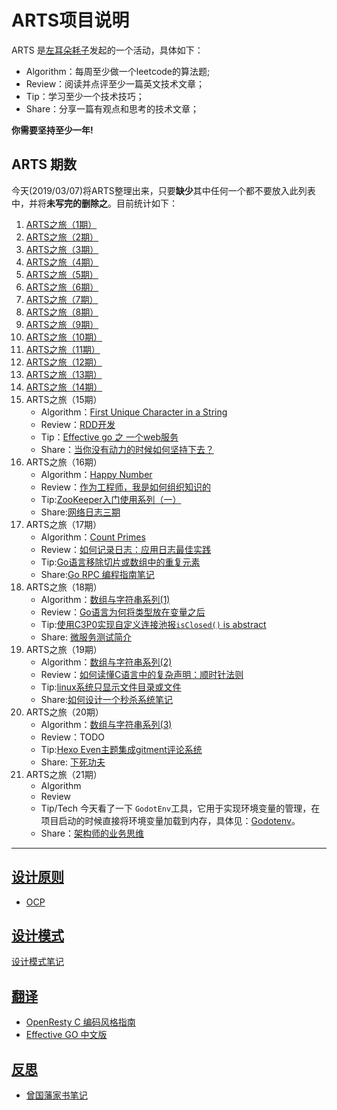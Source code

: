 <link href="markdown.css" rel="stylesheet"></link>

# ARTS项目说明

ARTS 是[左耳朵耗子](https://github.com/haoel)发起的一个活动，具体如下：

- Algorithm：每周至少做一个leetcode的算法题;
- Review：阅读并点评至少一篇英文技术文章；
- Tip：学习至少一个技术技巧；
- Share：分享一篇有观点和思考的技术文章；

**你需要坚持至少一年!**

## ARTS 期数

  今天(2019/03/07)将ARTS整理出来，只要**缺少**其中任何一个都不要放入此列表中，并将**未写完的删除之**。目前统计如下：

1. [ARTS之旅（1期）](https://cloudfeng.github.io/2018/06/23/arts/6m3w-summary/)
2. [ARTS之旅（2期）](https://cloudfeng.github.io/2018/06/29/arts/6m4w-summary/)
3. [ARTS之旅（3期）](https://cloudfeng.github.io/2018/07/07/arts/7m1w-summary/)
4. [ARTS之旅（4期）](https://cloudfeng.github.io/2018/07/07/arts/7m1w-summary/)
5. [ARTS之旅（5期）](https://cloudfeng.github.io/2018/07/15/arts/7m2w-summary/)
6. [ARTS之旅（6期）](https://cloudfeng.github.io/2018/07/22/arts/7m3w-summary/)
7. [ARTS之旅（7期）](https://cloudfeng.github.io/2018/07/29/arts/7m4w-summary/)
8. [ARTS之旅（8期）](https://cloudfeng.github.io/2018/08/05/arts/8m1w-summary/)
9. [ARTS之旅（9期）](https://cloudfeng.github.io/2018/08/05/arts/8m1w-summary/)
10. [ARTS之旅（10期）](https://cloudfeng.github.io/2018/10/07/arts/10m1w-summary/)
11. [ARTS之旅（11期）](https://cloudfeng.github.io/2018/10/12/arts/10m2w-summary/)
12. [ARTS之旅（12期）](arts-2018-12-03.md)
13. [ARTS之旅（13期）](arts-2018-12-07.md)
14. [ARTS之旅（14期）](arts-2018-12-16.md)
15. ARTS之旅（15期）
    - Algorithm：[First Unique Character in a String](alg/hashtable/387_FirstUnique_Character_in_a_String.md)
    - Review：[RDD开发](review/readme_driven_development_20190228.md)
    - Tip：[Effective go 之 一个web服务](translation/effective_go/a_web_server.md)
    - Share：[当你没有动力的时候如何坚持下去？](share/other_why_cannot_consistence_20190303.md) 
16. ARTS之旅（16期）
    - Algorithm：[Happy Number](alg/hashtable/202_Happy_Number.md)
    - Review：[作为工程师，我是如何组织知识的](review/how_i_organize_my_knowledge_as_software_engineer_20190414.md)
    - Tip:[ZooKeeper入门使用系列（一）](https://cloudfeng.github.io/2019/03/19/zookeeper/zk_starting/)
    - Share:[网络日志三期](https://cloudfeng.github.io/2019/03/09/networking_reading_note/reading_note_3/)
17. ARTS之旅（17期）
    - Algorithm：[Count Primes](alg/hashtable/204_count_primes.md)
    - Review：[如何记录日志：应用日志最佳实践](review/How_to_Log_a_Log_Application_Logging_Best_Practices_20190416)
    - Tip:[Go语言移除切片或数组中的重复元素](tech/go/20190307_go_remove_dup_in_slice.md)
    - Share:[Go RPC 编程指南笔记](tech/go/20190503_go_rpc_guide_note.md)
18. ARTS之旅（18期）
    - Algorithm：[数组与字符串系列(1)](alg/array_and_string/1_1.md)
    - Review：[Go语言为何将类型放在变量之后](review/go_declaration_syntax_20190430.md)
    - Tip:[使用C3P0实现自定义连接池报`isClosed()` is abstract](tech/mybatis/20190321_c3p0_mybatis_error.md)
    - Share: [微服务测试简介](review/microservice_testing_introduction_20190520.md)
19. ARTS之旅（19期）
    - Algorithm：[数组与字符串系列(2)](alg/array_and_string/1_2.md)
    - Review：[如何读懂C语言中的复杂声明：顺时针法则](review/The_Clockwise_Spiral_Rule_20190430.md)
    - Tip:[linux系统只显示文件目录或文件](tech/linux/only_dir_or_file_cmd.md)
    - Share:[如何设计一个秒杀系统笔记](share/architecture/20190616_miaoshao_system_note.md)
20. ARTS之旅（20期）
    - Algorithm：[数组与字符串系列(3)](alg/array_and_string/1_3.md)
    - Review：TODO
    - Tip:[Hexo Even主题集成gitment评论系统](tech/hexo/20190328_hexo_even_gitment.md)
    - Share: [下死功夫](share/other_overwork_20200219.md)
21. ARTS之旅（21期）
    - Algorithm
    - Review
    - Tip/Tech
    今天看了一下 `GodotEnv`工具，它用于实现环境变量的管理，在项目启动的时候直接将环境变量加载到内存，具体见：[Godotenv](tech/go/golang_godotenv_usage_20200214.md)。
    - Share：[架构师的业务思维](share/architecture/arch_busi_think_20200228.md)

------------------------------------------

## [设计原则](share/architecture/design_rule)

- [OCP](share/architecture/design_rule/2_ocp.md)

## [设计模式](share/architecture/design_pattern)

[设计模式笔记](share/architecture/design_pattern/readme.md)

## [翻译](translation)

- [OpenResty C 编码风格指南](translation/openresty_c_coding_style_guide_20190219.md)
- [Effective GO 中文版](translation/effective_go/readme.md)

## [反思](introspection)

- [曾国藩家书笔记](introspection/zeng_guo_fan_family_letter.md)